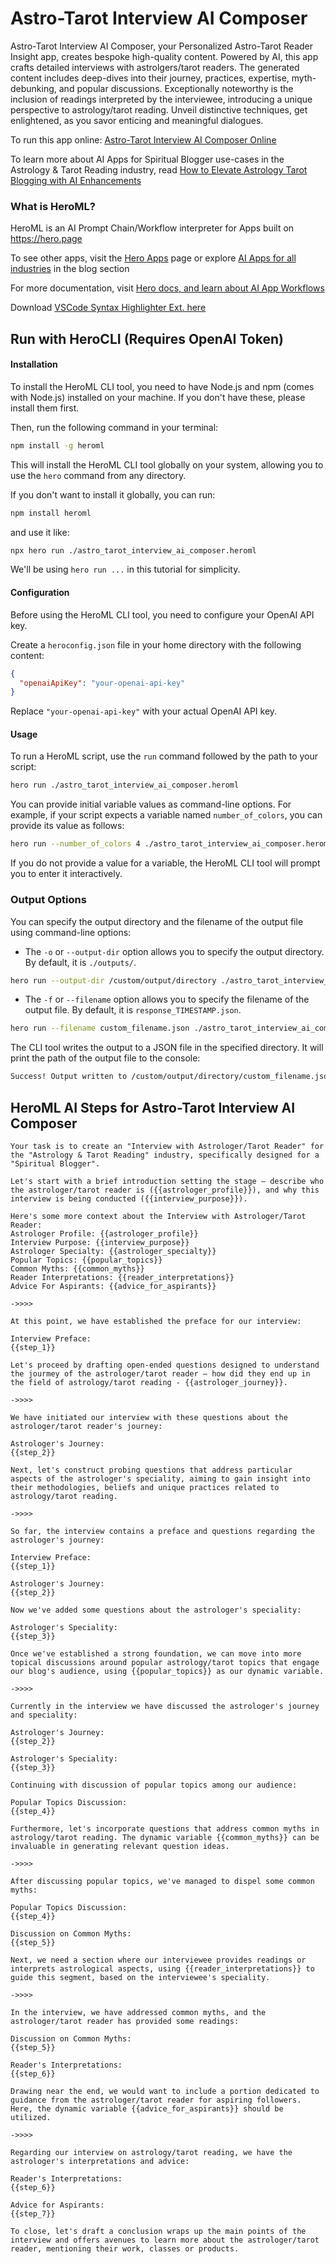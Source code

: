 # Astro-Tarot Interview AI Composer

Astro-Tarot Interview AI Composer, your Personalized Astro-Tarot Reader Insight app, creates bespoke high-quality content. Powered by AI, this app crafts detailed interviews with astrolgers/tarot readers. The generated content includes deep-dives into their journey, practices, expertise, myth-debunking, and popular discussions. Exceptionally noteworthy is the inclusion of readings interpreted by the interviewee, introducing a unique perspective to astrology/tarot reading. Unveil distinctive techniques, get enlightened, as you savor enticing and meaningful dialogues.

To run this app online: [Astro-Tarot Interview AI Composer Online](https://hero.page/app/astro-tarot-interview-ai-composer-personalized-astro-tarot-reader-insights/ZKTywIER81qoKqrIgGil)

To learn more about AI Apps for Spiritual Blogger use-cases in the Astrology & Tarot Reading industry, read [How to Elevate Astrology Tarot Blogging with AI Enhancements](https://hero.page/blog/ai/astrology-and-tarot-reading/how-to-elevate-astrology-tarot-blogging-with-ai-enhancements/170744)

### What is HeroML?
HeroML is an AI Prompt Chain/Workflow interpreter for Apps built on https://hero.page 

To see other apps, visit the [Hero Apps](https://hero.page/apps) page or explore [AI Apps for all industries](https://hero.page/blog) in the blog section

For more documentation, visit [Hero docs, and learn about AI App Workflows](https://hero.page/tutorials/introduction-to-heroml)

Download [VSCode Syntax Highlighter Ext. here](https://marketplace.visualstudio.com/items?itemName=hero-page.heroml)

## Run with HeroCLI (Requires OpenAI Token)

#### Installation

To install the HeroML CLI tool, you need to have Node.js and npm (comes with Node.js) installed on your machine. If you don't have these, please install them first. 

Then, run the following command in your terminal:

```bash
npm install -g heroml
```

This will install the HeroML CLI tool globally on your system, allowing you to use the `hero` command from any directory.

If you don't want to install it globally, you can run:

```bash
npm install heroml
```

and use it like:

```bash
npx hero run ./astro_tarot_interview_ai_composer.heroml
```

We'll be using `hero run ...` in this tutorial for simplicity.

#### Configuration

Before using the HeroML CLI tool, you need to configure your OpenAI API key. 

Create a `heroconfig.json` file in your home directory with the following content:

```json
{
  "openaiApiKey": "your-openai-api-key"
}
```

Replace `"your-openai-api-key"` with your actual OpenAI API key.

#### Usage

To run a HeroML script, use the `run` command followed by the path to your script:

```bash
hero run ./astro_tarot_interview_ai_composer.heroml
```

You can provide initial variable values as command-line options. For example, if your script expects a variable named `number_of_colors`, you can provide its value as follows:

```bash
hero run --number_of_colors 4 ./astro_tarot_interview_ai_composer.heroml
```

If you do not provide a value for a variable, the HeroML CLI tool will prompt you to enter it interactively.

### Output Options

You can specify the output directory and the filename of the output file using command-line options:

- The `-o` or `--output-dir` option allows you to specify the output directory. By default, it is `./outputs/`.

```bash
hero run --output-dir /custom/output/directory ./astro_tarot_interview_ai_composer.heroml
```

- The `-f` or `--filename` option allows you to specify the filename of the output file. By default, it is `response_TIMESTAMP.json`.

```bash
hero run --filename custom_filename.json ./astro_tarot_interview_ai_composer.heroml
```

The CLI tool writes the output to a JSON file in the specified directory. It will print the path of the output file to the console:

```bash
Success! Output written to /custom/output/directory/custom_filename.json
```


## HeroML AI Steps for Astro-Tarot Interview AI Composer
```
Your task is to create an "Interview with Astrologer/Tarot Reader" for the "Astrology & Tarot Reading" industry, specifically designed for a "Spiritual Blogger". 

Let's start with a brief introduction setting the stage – describe who the astrologer/tarot reader is ({{astrologer_profile}}), and why this interview is being conducted ({{interview_purpose}}).

Here's some more context about the Interview with Astrologer/Tarot Reader:
Astrologer Profile: {{astrologer_profile}}
Interview Purpose: {{interview_purpose}}
Astrologer Specialty: {{astrologer_specialty}}
Popular Topics: {{popular_topics}}
Common Myths: {{common_myths}}
Reader Interpretations: {{reader_interpretations}}
Advice For Aspirants: {{advice_for_aspirants}}

->>>>

At this point, we have established the preface for our interview:

Interview Preface:
{{step_1}}

Let's proceed by drafting open-ended questions designed to understand the jourmey of the astrologer/tarot reader – how did they end up in the field of astrology/tarot reading - {{astrologer_journey}}.

->>>>

We have initiated our interview with these questions about the astrologer/tarot reader's journey:

Astrologer's Journey:
{{step_2}}

Next, let's construct probing questions that address particular aspects of the astrologer's speciality, aiming to gain insight into their methodologies, beliefs and unique practices related to astrology/tarot reading.

->>>>

So far, the interview contains a preface and questions regarding the astrologer's journey:

Interview Preface:
{{step_1}}

Astrologer's Journey:
{{step_2}}

Now we've added some questions about the astrologer's speciality:

Astrologer's Speciality:
{{step_3}}

Once we've established a strong foundation, we can move into more topical discussions around popular astrology/tarot topics that engage our blog's audience, using {{popular_topics}} as our dynamic variable.

->>>>

Currently in the interview we have discussed the astrologer's journey and speciality:

Astrologer's Journey:
{{step_2}}

Astrologer's Speciality:
{{step_3}}

Continuing with discussion of popular topics among our audience:

Popular Topics Discussion:
{{step_4}}

Furthermore, let's incorporate questions that address common myths in astrology/tarot reading. The dynamic variable {{common_myths}} can be invaluable in generating relevant question ideas.

->>>>

After discussing popular topics, we've managed to dispel some common myths:

Popular Topics Discussion:
{{step_4}}

Discussion on Common Myths:
{{step_5}}

Next, we need a section where our interviewee provides readings or interprets astrological aspects, using {{reader_interpretations}} to guide this segment, based on the interviewee's speciality.

->>>>

In the interview, we have addressed common myths, and the astrologer/tarot reader has provided some readings:

Discussion on Common Myths:
{{step_5}}

Reader's Interpretations:
{{step_6}}

Drawing near the end, we would want to include a portion dedicated to guidance from the astrologer/tarot reader for aspiring followers. Here, the dynamic variable {{advice_for_aspirants}} should be utilized.

->>>>

Regarding our interview on astrology/tarot reading, we have the astrologer's interpretations and advice:

Reader's Interpretations:
{{step_6}}

Advice for Aspirants:
{{step_7}}

To close, let's draft a conclusion wraps up the main points of the interview and offers avenues to learn more about the astrologer/tarot reader, mentioning their work, classes or products.


```

